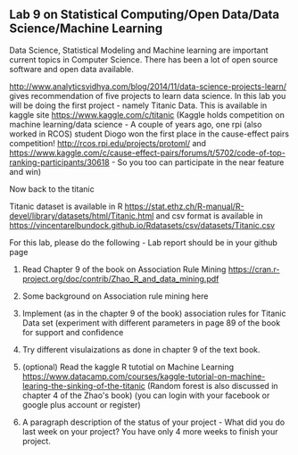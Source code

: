 ## Lab 9 on Statistical Computing/Open Data/Data Science/Machine Learning

Data Science, Statistical Modeling and Machine learning are important current topics in Computer Science. There has been a lot of open source software and open data available.

http://www.analyticsvidhya.com/blog/2014/11/data-science-projects-learn/ gives recommendation of five projects to learn data
science.  In this lab you will be doing the first project - namely Titanic Data. This is available in kaggle site
https://www.kaggle.com/c/titanic (Kaggle holds competition on machine learning/data science - A couple of years ago,
one rpi (also worked in RCOS) student Diogo won the first place in the cause-effect pairs competition! http://rcos.rpi.edu/projects/protoml/
and https://www.kaggle.com/c/cause-effect-pairs/forums/t/5702/code-of-top-ranking-participants/30618 - So you too
can participate in the near feature and win)

Now back to the titanic

Titanic dataset is available in R https://stat.ethz.ch/R-manual/R-devel/library/datasets/html/Titanic.html and csv format is
available in https://vincentarelbundock.github.io/Rdatasets/csv/datasets/Titanic.csv

For this lab, please do the following - Lab report should be in your github page

1) Read Chapter 9 of the book on Association Rule Mining  https://cran.r-project.org/doc/contrib/Zhao_R_and_data_mining.pdf 

2) Some background on Association rule mining  here

3) Implement (as in the chapter 9 of the book) association rules for Titanic Data set (experiment with different parameters 
in page 89 of the book for support and confidence

4) Try different visulaizations as done in chapter 9 of the text book.

5) (optional) Read the kaggle R tutotial on Machine Learning https://www.datacamp.com/courses/kaggle-tutorial-on-machine-learing-the-sinking-of-the-titanic  (Random forest is also discussed in chapter 4 of the Zhao's book)
(you can login with your facebook or google plus account or register)

6)  A paragraph description of the status of your project - What did you do last week on your project? You have
only 4 more weeks to finish your project.
